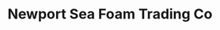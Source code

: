 ---
title: "Newport Sea Foam Trading Co"
url: /newport/newport-sea-foam-trading-co/
shop: beauty
---